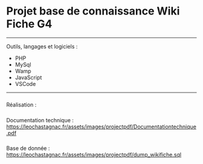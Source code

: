 # Projet base de connaissance Wiki Fiche G4

-----------------

Outils, langages et logiciels :

* PHP
* MySql
* Wamp
* JavaScript
* VSCode

-----------------
#####
Réalisation :
#####
Documentation technique : 
https://leochastagnac.fr/assets/images/projectpdf/Documentationtechnique.pdf  
#####
Base de donnée : 
https://leochastagnac.fr/assets/images/projectpdf/dump_wikifiche.sql
